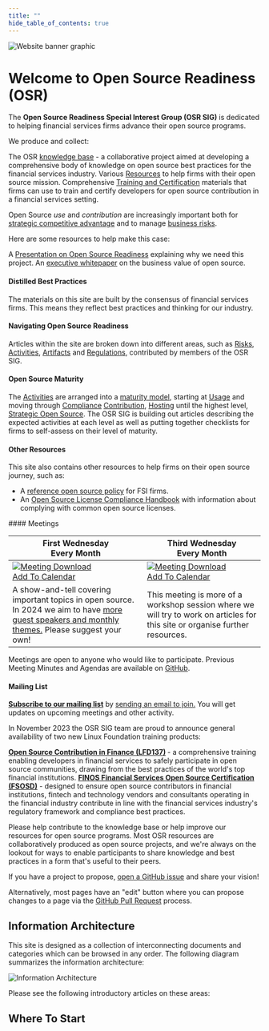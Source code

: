 ```yaml
---
title: ""
hide_table_of_contents: true
---
```


<img src="/img/bok/osr-header.svg" alt="Website banner graphic" className="page-header-image" />

# Welcome to Open Source Readiness (OSR)

<div className="frontPageContent">
	<BoxOut image="/img/bok/page-types/what.png" title="What is it?" className='boxout1' link="/docs/bok/Introduction" linkText="Introduction to OSR">
	
The <strong>Open Source Readiness Special Interest Group (OSR SIG)</strong> is dedicated to helping financial services firms advance their open source programs.

We produce and collect:

<ImageBullet image="/img/bok/page-types/knowledge.png" alt="Knowledge Base">
The OSR <a href="#information-architecture">knowledge base</a> -  a collaborative project aimed at developing a comprehensive body of knowledge on open source best practices for the financial services industry.
</ImageBullet>

<ImageBullet image="/img/bok/page-types/resource.png" alt="Resources">
Various <a href="/docs/bok/Resources/osr-resources">Resources</a> to help firms with their open source mission.
</ImageBullet>

<ImageBullet image="/img/bok/page-types/training2.png" alt="Training">
Comprehensive <a href="/docs/osr-resources/Training">Training and Certification</a> materials that firms can use to train and certify developers for open source contribution in a financial services setting.
</ImageBullet>
</BoxOut>

<BoxOut image="/img/bok/page-types/important.png" title="Why is it Important?" className='boxout2' link="/docs/tags/strategy" linkText="More Information">

Open Source <em>use</em> and <em>contribution</em> are increasingly important both for <a href="/docs/tags/strategy">strategic competitive advantage</a> and to manage <a href="/docs/bok/Risks/Introduction">business risks</a>. 

Here are some resources to help make this case:

<ImageBullet image="/img/bok/page-types/presentation.png" alt="Presentation">
A <a href="/docs/osr-resources/presentation">Presentation on Open Source Readiness</a> explaining why we need this project.
</ImageBullet>

<ImageBullet image="/img/bok/page-types/knowledge.png" alt="Knowledge Base">
An <a href="(https://www.finos.org/business-value-of-open-source-for-financial-services-firms-download-page?hsLang=en-us">executive whitepaper</a> on the business value of open source.
</ImageBullet>

#### Distilled Best Practices

The materials on this site are built by the consensus of financial services firms.  This means they reflect best practices and thinking for our industry.
</BoxOut>

<BoxOut image="/img/bok/page-types/how.png" title="How Does it Work?" className='boxout3'>

#### Navigating Open Source Readiness

<ImageBullet image="/img/bok/page-types/risk.png" alt="Risks">
Articles within the site are broken down into different areas, such as <a href="/docs/bok/Risks/Introduction">Risks</a>, <a href="/docs/bok/Activities/Introduction">Activities</a>, <a href="/docs/bok/Artifacts/Introduction">Artifacts</a> and <a href="/docs/bok/Regulations/Introduction">Regulations</a>, contributed by members of the OSR SIG.
</ImageBullet>

#### Open Source Maturity

<ImageBullet image="/img/bok/page-types/activity.png" alt="Activity">
The <a href="/docs/bok/Activities/Introduction">Activities</a> are arranged into a <a href="/docs/bok/OSMM/Introduction">maturity model</a>, starting at <a href="/docs/bok/OSMM/Level-1">Usage</a> and moving through <a href="/docs/bok/OSMM/Level-2">Compliance</a> <a href="/docs/bok/OSMM/Level-3">Contribution</a>, <a href="/docs/bok/OSMM/Level-4">Hosting</a> until the highest level, <a href="/docs/bok/OSMM/Level-5">Strategic Open Source</a>.
</ImageBullet>

<ImageBullet image="/img/bok/page-types/maturity.png" alt="Maturity">
The OSR SIG is building out articles describing the expected activities at each level as well as putting together checklists for firms to self-assess on their level of maturity.
</ImageBullet>

#### Other Resources

<ImageBullet image="/img/bok/page-types/resource.png" alt="Resource">

This site also contains other resources to help firms on their open source journey, such as:

 - A <a href="/docs/bok/Artifacts/Reference-FOSS-Policy">reference open source policy</a> for FSI firms.
 - An <a href="/docs/operations/oslc">Open Source License Compliance Handbook</a> with information about complying with common open source licenses.

</ImageBullet>

</BoxOut>
				
				
<BoxOut image="/img/bok/page-types/involved.png" title="How Do I Get Involved?" className='boxout4'>
#### Meetings

<table>
	<thead>
		<tr>
			<th>First Wednesday <br /> Every Month</th>
			<th>Third Wednesday <br /> Every Month</th>
		</tr>
	</thead>
	<tbody>
		<tr>
			<td className="calendar"><a href="https://calendar.finos.org/4ceeknoiieiu0g9k6rmf4t3n44.ics"><img src="/img/bok/page-types/calendar.png" alt="Meeting Download" /><br />Add To Calendar</a></td>
			<td className="calendar"><a href="https://calendar.finos.org/3oeu8ev0okjen2i8v5hstg5abt.ics"><img src="/img/bok/page-types/calendar.png" alt="Meeting Download" /><br />Add To Calendar</a></td>
		</tr>
		<tr>
			<td>A show-and-tell covering important topics in open source.  In 2024 we aim to have <a href="https://github.com/finos/open-source-readiness/issues/224">more guest speakers and monthly themes.</a>  Please suggest your own!</td>
			<td>This meeting is more of a workshop session where we will try to work on articles for this site or organise further resources.  </td>
		</tr>
	</tbody>

</table>

Meetings are open to anyone who would like to participate. Previous Meeting Minutes and Agendas are available on <a href="https://github.com/finos/open-source-readiness/issues?q=is%3Aissue++label%3Ameeting+">GitHub</a>.

#### Mailing List

<strong><a href="https://groups.google.com/a/finos.org/forum/#!forum/osr"> Subscribe to our mailing list</a></strong> by <a href="mailto:osr+subscribe@finos.org](mailto:osr+subscribe@finos.org">sending an email to join.</a> You will get updates on upcoming meetings and other activity.

</BoxOut>

<BoxOut title="Training" link="/docs/osr-resources/Training" linkText="To The Training Page" image="/img/bok/page-types/training.png" className='boxout2'>

In November 2023 the OSR SIG team are proud to announce general availability of two new Linux Foundation training products:


<ImageBullet image="/img/bok/page-types/training2.png" alt="Training Course">
	<strong><a href="/docs/bok/Training/LFD137-Contribution-In-Finance">Open Source Contribution in Finance (LFD137)</a> </strong> - a comprehensive training enabling developers in financial services to safely participate in open source communities,
	drawing from the best practices of the world's top financial institutions.
</ImageBullet>

<ImageBullet image="/img/bok/page-types/certification.png" alt="Certtification">
	<strong><a href="/docs/bok/Certifications/FSOSD">FINOS Financial Services Open Source Certification (FSOSD)</a></strong> - designed to ensure open source contributors in financial institutions, fintech and
	technology vendors and consultants operating in the financial industry contribute in line with the financial services industry's regulatory framework and compliance best practices.
</ImageBullet>

</BoxOut>

<BoxOut title="Contributing" image="/img/bok/page-types/contribution.png" className='boxout1' link="/docs/about" linkText="More on Contributing">

Please help contribute to the knowledge base or help improve our resources for open source programs. Most OSR resources are collaboratively produced as open source projects, and we're always on the lookout for ways to enable participants to share knowledge and best practices in a form that's useful to their peers. 

If you have a project to propose, <a href="https://github.com/finos/open-source-readiness/issues">open a GitHub issue</a> and share your vision!

Alternatively, most pages have an "edit" button where you can propose changes to a page via the <a href="https://github.com/finos/open-source-readiness/pulls">GitHub Pull Request</a> process.

</BoxOut>

</div>

## Information Architecture

This site is designed as a collection of interconnecting documents and categories which can be browsed in any order.   The following diagram summarizes the information architecture:

![Information Architecture](/img/bok/information-architecture.png)

Please see the following introductory articles on these areas:

## Where To Start

<BokTagList tag="Introduction" images="true" />